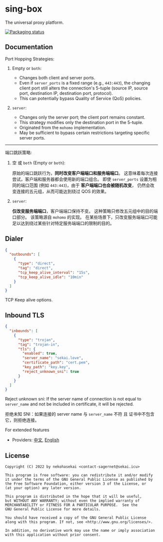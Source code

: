 # sing-box

The universal proxy platform.

[![Packaging status](https://repology.org/badge/vertical-allrepos/sing-box.svg)](https://repology.org/project/sing-box/versions)

## Documentation

Port Hopping Strategies:

1. Empty or `both`:
    - Changes both client and server ports.
    - Even if `server_ports` is a fixed range (e.g., `443:443`), the changing client port still alters the connection's
      5-tuple (source IP, source port, destination IP, destination port, protocol).
    - This can potentially bypass Quality of Service (QoS) policies.

2. `server`:
    - Changes only the server port; the client port remains constant.
    - This strategy modifies only the destination port in the 5-tuple.
    - Originated from the `mohomo` implementation.
    - May be sufficient to bypass certain restrictions targeting specific server ports.

---

端口跳跃策略:

1. 空 或 `both` (Empty or `both`):

   原始的端口跳跃行为，**同时改变客户端端口和服务端端口**。 这意味着每次连接尝试，客户端和服务器都会使用新的端口组合。
   即使 `server_ports` 设置为相同的端口范围 (例如 `443:443`)，由于 **客户端端口也会被随机改变**， 仍然会改变连接的五元组，从而可能达到绕过
   QOS 的效果。

2. `server`:

   **仅改变服务端端口**，客户端端口保持不变。 这种策略只修改五元组中的目的端口部分。 该策略源自 `mohomo` 的实现。
   在某些场景下，只改变服务端端口可能足以达到绕过某些针对特定服务端端口的限制的目的。

## Dialer

```json
{
  "outbounds": [
    {
      "type": "direct",
      "tag": "direct",
      "tcp_keep_alive_interval": "15s",
      "tcp_keep_alive_idle": "10min"
    }
  ]
}
```

TCP Keep alive options.

## Inbound TLS

```json
{
  "inbounds": [
    {
      "type": "trojan",
      "tag": "trojan-in",
      "tls": {
        "enabled": true,
        "server_name": "sekai.love",
        "certificate_path": "cert.pem",
        "key_path": "key.key",
        "reject_unknown_sni": true
      }
    }
  ]
}
```

Reject unknown sni: If the server name of connection is not equal to `server_name` and not be included in certificate,
it will be rejected.

拒绝未知 SNI：如果连接的 server name 与 `server_name` 不符 且 证书中不包含它，则拒绝连接。

For extended features

- Providers: [中文](./docs/configuration/provider/index.zh.md), [English](./docs/configuration/provider/index.md)

## License

```
Copyright (C) 2022 by nekohasekai <contact-sagernet@sekai.icu>

This program is free software: you can redistribute it and/or modify
it under the terms of the GNU General Public License as published by
the Free Software Foundation, either version 3 of the License, or
(at your option) any later version.

This program is distributed in the hope that it will be useful,
but WITHOUT ANY WARRANTY; without even the implied warranty of
MERCHANTABILITY or FITNESS FOR A PARTICULAR PURPOSE.  See the
GNU General Public License for more details.

You should have received a copy of the GNU General Public License
along with this program. If not, see <http://www.gnu.org/licenses/>.

In addition, no derivative work may use the name or imply association
with this application without prior consent.
```